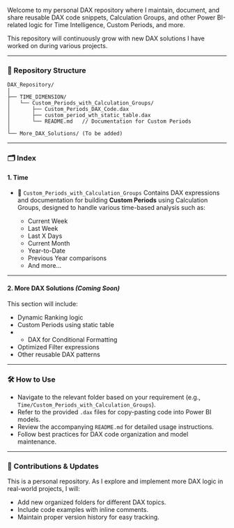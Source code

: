 Welcome to my personal DAX repository where I maintain, document, and share reusable DAX code snippets, Calculation Groups, and other Power BI-related logic for Time Intelligence, Custom Periods, and more.

This repository will continuously grow with new DAX solutions I have worked on during various projects.

---

### 📂 Repository Structure

```
DAX_Repository/
│
├── TIME_DIMENSION/
│   └── Custom_Periods_with_Calculation_Groups/
│       ├── Custom_Periods_DAX_Code.dax
│       ├── custom_period_wth_static_table.dax
│       └── README.md   // Documentation for Custom Periods
│
└── More_DAX_Solutions/ (To be added)
```

---

### 🗂️ Index

#### 1. Time

* 📂 `Custom_Periods_with_Calculation_Groups`
  Contains DAX expressions and documentation for building **Custom Periods** using Calculation Groups, designed to handle various time-based analysis such as:

  * Current Week
  * Last Week
  * Last X Days
  * Current Month
  * Year-to-Date
  * Previous Year comparisons
  * And more...

---

#### 2. More DAX Solutions *(Coming Soon)*

This section will include:

* Dynamic Ranking logic
* Custom Periods using static table
* * DAX for Conditional Formatting
* Optimized Filter expressions
* Other reusable DAX patterns

---

### 🛠️ How to Use

* Navigate to the relevant folder based on your requirement (e.g., `Time/Custom_Periods_with_Calculation_Groups`).
* Refer to the provided `.dax` files for copy-pasting code into Power BI models.
* Review the accompanying `README.md` for detailed usage instructions.
* Follow best practices for DAX code organization and model maintenance.

---

### 🚀 Contributions & Updates

This is a personal repository. As I explore and implement more DAX logic in real-world projects, I will:

* Add new organized folders for different DAX topics.
* Include code examples with inline comments.
* Maintain proper version history for easy tracking.

